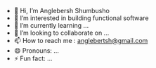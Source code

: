 - 👋 Hi, I’m Anglebersh Shumbusho
- 👀 I’m interested in building functional software
- 🌱 I’m currently learning ...
- 💞️ I’m looking to collaborate on ...
- 📫 How to reach me : anglebertsh@gmail.com
- 😄 Pronouns: ...
- ⚡ Fun fact: ...

<!---
ionplustech-shumbusho/ionplustech-shumbusho is a ✨ special ✨ repository because its `README.md` (this file) appears on your GitHub profile.
You can click the Preview link to take a look at your changes.
--->
